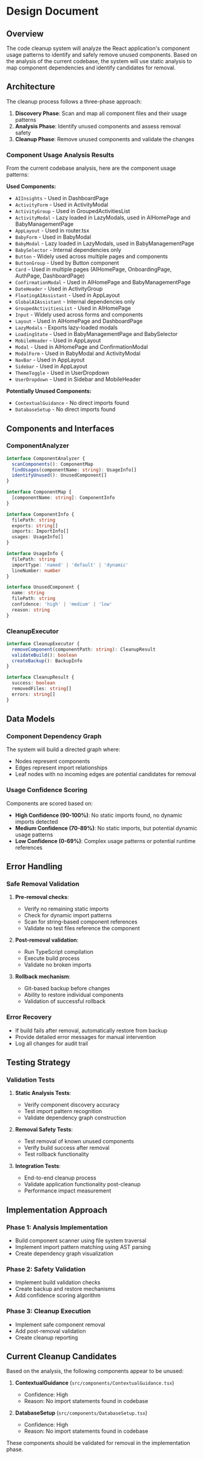 # Design Document

## Overview

The code cleanup system will analyze the React application's component usage patterns to identify and safely remove unused components. Based on the analysis of the current codebase, the system will use static analysis to map component dependencies and identify candidates for removal.

## Architecture

The cleanup process follows a three-phase approach:

1. **Discovery Phase**: Scan and map all component files and their usage patterns
2. **Analysis Phase**: Identify unused components and assess removal safety
3. **Cleanup Phase**: Remove unused components and validate the changes

### Component Usage Analysis Results

From the current codebase analysis, here are the component usage patterns:

**Used Components:**

- `AIInsights` - Used in DashboardPage
- `ActivityForm` - Used in ActivityModal
- `ActivityGroup` - Used in GroupedActivitiesList
- `ActivityModal` - Lazy loaded in LazyModals, used in AIHomePage and BabyManagementPage
- `AppLayout` - Used in router.tsx
- `BabyForm` - Used in BabyModal
- `BabyModal` - Lazy loaded in LazyModals, used in BabyManagementPage
- `BabySelector` - Internal dependencies only
- `Button` - Widely used across multiple pages and components
- `ButtonGroup` - Used by Button component
- `Card` - Used in multiple pages (AIHomePage, OnboardingPage, AuthPage, DashboardPage)
- `ConfirmationModal` - Used in AIHomePage and BabyManagementPage
- `DateHeader` - Used in ActivityGroup
- `FloatingAIAssistant` - Used in AppLayout
- `GlobalAIAssistant` - Internal dependencies only
- `GroupedActivitiesList` - Used in AIHomePage
- `Input` - Widely used across forms and components
- `Layout` - Used in AIHomePage and DashboardPage
- `LazyModals` - Exports lazy-loaded modals
- `LoadingState` - Used in BabyManagementPage and BabySelector
- `MobileHeader` - Used in AppLayout
- `Modal` - Used in AIHomePage and ConfirmationModal
- `ModalForm` - Used in BabyModal and ActivityModal
- `NavBar` - Used in AppLayout
- `Sidebar` - Used in AppLayout
- `ThemeToggle` - Used in UserDropdown
- `UserDropdown` - Used in Sidebar and MobileHeader

**Potentially Unused Components:**

- `ContextualGuidance` - No direct imports found
- `DatabaseSetup` - No direct imports found

## Components and Interfaces

### ComponentAnalyzer

```typescript
interface ComponentAnalyzer {
  scanComponents(): ComponentMap
  findUsages(componentName: string): UsageInfo[]
  identifyUnused(): UnusedComponent[]
}

interface ComponentMap {
  [componentName: string]: ComponentInfo
}

interface ComponentInfo {
  filePath: string
  exports: string[]
  imports: ImportInfo[]
  usages: UsageInfo[]
}

interface UsageInfo {
  filePath: string
  importType: 'named' | 'default' | 'dynamic'
  lineNumber: number
}

interface UnusedComponent {
  name: string
  filePath: string
  confidence: 'high' | 'medium' | 'low'
  reason: string
}
```

### CleanupExecutor

```typescript
interface CleanupExecutor {
  removeComponent(componentPath: string): CleanupResult
  validateBuild(): boolean
  createBackup(): BackupInfo
}

interface CleanupResult {
  success: boolean
  removedFiles: string[]
  errors: string[]
}
```

## Data Models

### Component Dependency Graph

The system will build a directed graph where:

- Nodes represent components
- Edges represent import relationships
- Leaf nodes with no incoming edges are potential candidates for removal

### Usage Confidence Scoring

Components are scored based on:

- **High Confidence (90-100%)**: No static imports found, no dynamic imports detected
- **Medium Confidence (70-89%)**: No static imports, but potential dynamic usage patterns
- **Low Confidence (0-69%)**: Complex usage patterns or potential runtime references

## Error Handling

### Safe Removal Validation

1. **Pre-removal checks**:

   - Verify no remaining static imports
   - Check for dynamic import patterns
   - Scan for string-based component references
   - Validate no test files reference the component

2. **Post-removal validation**:

   - Run TypeScript compilation
   - Execute build process
   - Validate no broken imports

3. **Rollback mechanism**:
   - Git-based backup before changes
   - Ability to restore individual components
   - Validation of successful rollback

### Error Recovery

- If build fails after removal, automatically restore from backup
- Provide detailed error messages for manual intervention
- Log all changes for audit trail

## Testing Strategy

### Validation Tests

1. **Static Analysis Tests**:

   - Verify component discovery accuracy
   - Test import pattern recognition
   - Validate dependency graph construction

2. **Removal Safety Tests**:

   - Test removal of known unused components
   - Verify build success after removal
   - Test rollback functionality

3. **Integration Tests**:
   - End-to-end cleanup process
   - Validate application functionality post-cleanup
   - Performance impact measurement

## Implementation Approach

### Phase 1: Analysis Implementation

- Build component scanner using file system traversal
- Implement import pattern matching using AST parsing
- Create dependency graph visualization

### Phase 2: Safety Validation

- Implement build validation checks
- Create backup and restore mechanisms
- Add confidence scoring algorithm

### Phase 3: Cleanup Execution

- Implement safe component removal
- Add post-removal validation
- Create cleanup reporting

## Current Cleanup Candidates

Based on the analysis, the following components appear to be unused:

1. **ContextualGuidance** (`src/components/ContextualGuidance.tsx`)

   - Confidence: High
   - Reason: No import statements found in codebase

2. **DatabaseSetup** (`src/components/DatabaseSetup.tsx`)
   - Confidence: High
   - Reason: No import statements found in codebase

These components should be validated for removal in the implementation phase.
